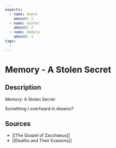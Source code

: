 ```yaml
---
aspects: 
  - name: knock
    amount: 1
  - name: winter
    amount: 2
  - name: memory
    amount: 1
tags:
  - 
---
```


# Memory - A Stolen Secret

## Description
Memory: A Stolen Secret

Something I overheard in dreams?
## Sources
- [[The Gospel of Zacchaeus]]
- [[Deaths and Their Evasions]]